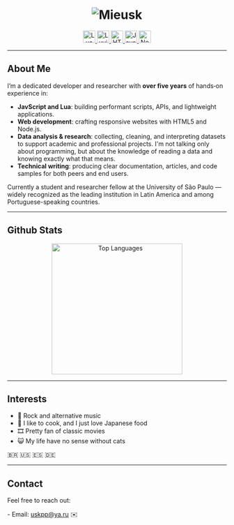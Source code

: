 <h1 align="center">
  <img src="https://readme-typing-svg.demolab.com/?font=Fira+Code&weight=700&size=28&pause=1000000&color=3807F7&center=true&vCenter=true&width=650&height=34&lines=Mieusk" alt="Mieusk" />
</h1>

<p align="center">
  <a href="http://lua.org">
    <img src="https://img.shields.io/badge/Lua-%232C2D72.svg?style=for-the-badge&logo=lua&logoColor=white" alt="Lua" height="28"/>
  </a>
  
  <a href="https://luvit.io/">
    <img src="https://img.shields.io/badge/Luvit-262626?style=for-the-badge&logo=lua&logoColor=white" alt="Luvit" height="28"/>
  </a>
  <a href="https://developer.mozilla.org/en-US/docs/Web/HTML">
    <img src="https://img.shields.io/badge/HTML5-F16529?style=for-the-badge&logo=html5&logoColor=white" alt="HTML5" height="28"/>
  </a>
  <a href="https://developer.mozilla.org/en-US/docs/Web/JavaScript">
    <img src="https://img.shields.io/badge/JavaScript-%23F7DF1E.svg?style=for-the-badge&logo=javascript&logoColor=%23323330" alt="JavaScript" height="28"/>
  </a>
  <a href="https://nodejs.org/">
    <img src="https://img.shields.io/badge/Node.js-339933?style=for-the-badge&logo=node.js&logoColor=white" alt="Node.js" height="28"/>
  </a>
</p>

---

## About Me

I’m a dedicated developer and researcher with **over five years** of hands‑on experience in:

- **JavScript and Lua**: building performant scripts, APIs, and lightweight applications.
- **Web development**: crafting responsive websites with HTML5 and Node.js.
- **Data analysis & research**: collecting, cleaning, and interpreting datasets to support academic and professional projects. I'm not talking only about programming, but about the knowledge of reading a data and knowing exactly what that means.
- **Technical writing**: producing clear documentation, articles, and code samples for both peers and end users.

Currently a student and researcher fellow at the University of São Paulo — widely recognized as the leading institution in Latin America and among Portuguese-speaking countries.

---

## Github Stats

<p align="center">
  <img src="https://github-readme-stats.vercel.app/api/top-langs/?username=mieusk&layout=compact&theme=apprentice&hide_border=true&bg_color=2e2124&card_width=384&line_height=40" alt="Top Languages" width="300"/>
</p>

---

## Interests

- 🎵 Rock and alternative music
- 🍴 I like to cook, and I just love Japanese food
- 🎞 Pretty fan of classic movies  
- 😺 My life have no sense without cats

🇧🇷 🇺🇸 🇪🇸 🇩🇪

---

## Contact

Feel free to reach out:

- Email: [uskpp@ya.ru](mailto:uskpp@ya.ru) ✉️
